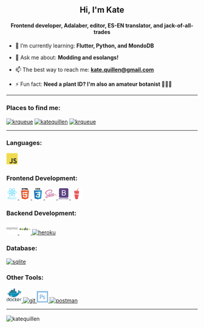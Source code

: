 <h2 align="center">Hi, I'm Kate</h2>
<h4 align="center">Frontend developer, Adalaber, editor, ES-EN translator, and jack-of-all-trades</h4>

- 🌱 I’m currently learning: **Flutter, Python, and MondoDB**

- 💬 Ask me about: **Modding and esolangs!**

- 📫 The best way to reach me: **kate.quillen@gmail.com**

- ⚡ Fun fact: **Need a plant ID? I'm also an amateur botanist 🍃🌼🌱**

---

<h3 align="left">Places to find me:</h3>
<p align="left">
<a href="https://twitter.com/krqueue" target="blank"><img align="center" src="https://raw.githubusercontent.com/rahuldkjain/github-profile-readme-generator/master/src/images/icons/Social/twitter.svg" alt="krqueue" height="30" width="40" /></a>
<a href="https://linkedin.com/in/katequillen" target="blank"><img align="center" src="https://raw.githubusercontent.com/rahuldkjain/github-profile-readme-generator/master/src/images/icons/Social/linked-in-alt.svg" alt="katequillen" height="30" width="40" /></a>
<a href="https://dev.to/krqueue" target="blank"><img align="center" src="https://cdn.jsdelivr.net/npm/simple-icons@3.0.1/icons/dev-dot-to.svg" alt="krqueue" height="30" width="40" /></a>
</p>

---

<h3 align="left">Languages:</h3>
<p align="left"> 
<a href="https://developer.mozilla.org/en-US/docs/Web/JavaScript" target="_blank"> 
        <img src="https://raw.githubusercontent.com/devicons/devicon/master/icons/javascript/javascript-original.svg" alt="javascript" width="30" height="30"/> 
    </a> 
</p>
<h3 align="left">Frontend Development:</h3>
<p align="left"> 
    <a href="https://reactjs.org/" target="_blank"> 
        <img src="https://raw.githubusercontent.com/devicons/devicon/master/icons/react/react-original-wordmark.svg" alt="react" width="30" height="30"/> 
    </a> 
    <a href="https://www.w3.org/html/" target="_blank"> 
        <img src="https://raw.githubusercontent.com/devicons/devicon/master/icons/html5/html5-original-wordmark.svg" alt="html5" width="30" height="30"/> 
    </a> 
    <a href="https://www.w3schools.com/css/" target="_blank"> 
        <img src="https://raw.githubusercontent.com/devicons/devicon/master/icons/css3/css3-original-wordmark.svg" alt="css3" width="30" height="30"/> 
    </a> 
    <a href="https://sass-lang.com" target="_blank"> 
        <img src="https://raw.githubusercontent.com/devicons/devicon/master/icons/sass/sass-original.svg" alt="sass" width="30" height="30"/> 
    </a>
    <a href="https://getbootstrap.com" target="_blank"> 
        <img src="https://raw.githubusercontent.com/devicons/devicon/master/icons/bootstrap/bootstrap-plain-wordmark.svg" alt="bootstrap" width="30" height="30"/> 
    </a>
    <a href="https://gulpjs.com" target="_blank"> 
        <img src="https://raw.githubusercontent.com/devicons/devicon/master/icons/gulp/gulp-plain.svg" alt="gulp" width="30" height="30"/> 
    </a> 
</p>
<h3 align="left">Backend Development:</h3>
<p align="left"> 
    <a href="https://expressjs.com" target="_blank"> 
        <img src="https://raw.githubusercontent.com/devicons/devicon/master/icons/express/express-original-wordmark.svg" alt="express" width="30" height="30"/> 
    </a> 
    <a href="https://nodejs.org" target="_blank"> 
        <img src="https://raw.githubusercontent.com/devicons/devicon/master/icons/nodejs/nodejs-original-wordmark.svg" alt="nodejs" width="30" height="30"/> 
    </a> 
    <a href="https://heroku.com" target="_blank"> 
        <img src="https://www.vectorlogo.zone/logos/heroku/heroku-icon.svg" alt="heroku" width="30" height="30"/> 
    </a> 
</p>
<h3 align="left">Database:</h3>
<p align="left"> 
    <a href="https://www.sqlite.org/" target="_blank"> 
        <img src="https://www.vectorlogo.zone/logos/sqlite/sqlite-icon.svg" alt="sqlite" width="30" height="30"/> 
    </a> 
</p>
<h3 align="left">Other Tools:</h3>
<p align="left"> 
     <a href="https://www.docker.com/" target="_blank"> 
        <img src="https://raw.githubusercontent.com/devicons/devicon/master/icons/docker/docker-original-wordmark.svg" alt="docker" width="40" height="40"/> 
    </a> 
    <a href="https://git-scm.com/" target="_blank"> 
        <img src="https://www.vectorlogo.zone/logos/git-scm/git-scm-icon.svg" alt="git" width="30" height="30"/> 
    </a> 
    <a href="https://www.photoshop.com/en" target="_blank"> 
        <img src="https://raw.githubusercontent.com/devicons/devicon/master/icons/photoshop/photoshop-line.svg" alt="photoshop" width="30" height="30"/> 
    </a> 
    <a href="https://postman.com" target="_blank"> 
        <img src="https://www.vectorlogo.zone/logos/getpostman/getpostman-icon.svg" alt="postman" width="30" height="30"/> 
    </a> 
</p>

---

<p>
<img align="center" src="https://github-readme-stats.vercel.app/api/top-langs?username=katequillen&show_icons=true&locale=en&layout=compact" alt="katequillen" />
</p>
